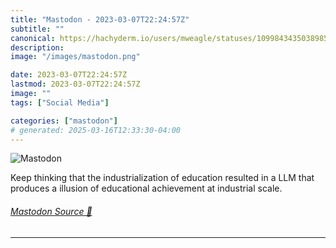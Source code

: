 ```yaml
---
title: "Mastodon - 2023-03-07T22:24:57Z"
subtitle: ""
canonical: https://hachyderm.io/users/mweagle/statuses/109984343503898500
description:
image: "/images/mastodon.png"

date: 2023-03-07T22:24:57Z
lastmod: 2023-03-07T22:24:57Z
image: ""
tags: ["Social Media"]

categories: ["mastodon"]
# generated: 2025-03-16T12:33:30-04:00
---
```

![Mastodon](/images/mastodon.png)

<p>Keep thinking that the industrialization of education resulted in a LLM that produces a illusion of educational achievement at industrial scale.</p>


###### [Mastodon Source 🐘](https://hachyderm.io/@mweagle/109984343503898500)

___
